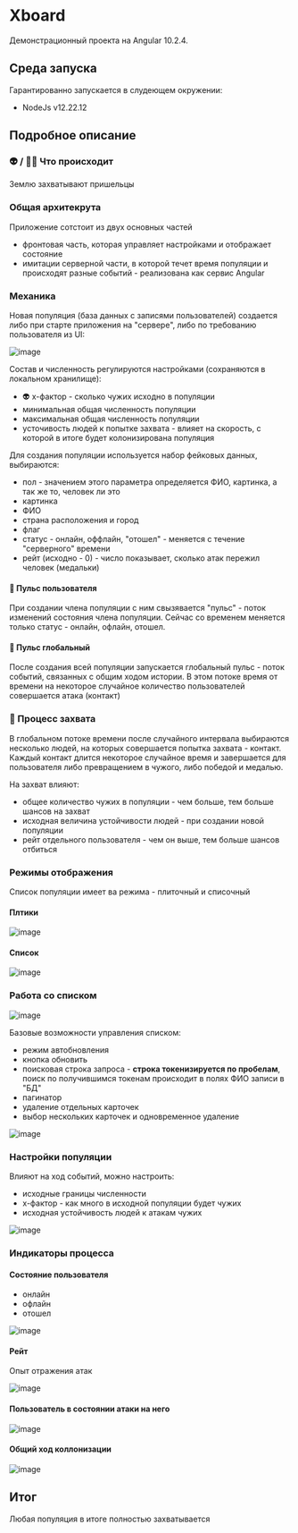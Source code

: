 # Xboard
Демонстрационный проекта на Angular 10.2.4.

## Среда запуска

Гарантированно запускается в слудеющем окружении:

  - NodeJs v12.22.12

## Подробное описание

### 👽 / 👨🏻 Что происходит
Землю захватывают пришельцы

### Общая архитекрута

Приложение сотстоит из двух основных частей
  - фронтовая часть, которая управляет настройками и отображает состояние
  - имитации серверной части, в которой течет время популяции и происходят разные событий - реализована как сервис Angular

### Механика
Новая популяция (база данных с записями пользователей) создается либо при старте приложения на "сервере", либо по требованию пользователя из UI:

![image](https://github.com/alkthegit/xboard/assets/29691155/09d789af-d91d-46a1-ab99-88178fed4c7e)


Состав и численность регулируются настройками (сохраняются в локальном хранилище):
  - 👽 x-фактор - сколько чужих исходно в популяции
  - минимальная общая численность популяции
  - максимальная общая численность популяции
  - усточивость людей к попытке захвата - влияет на скорость, с которой в итоге будет колонизирована популяция

Для создания популяции используется набор фейковых данных, выбираются:
  - пол - значением этого параметра определяется ФИО, картинка, а так же то, человек ли это
  - картинка
  - ФИО
  - страна расположения и город
  - флаг
  - статус - онлайн, оффлайн, "отошел" - меняется с течение "серверного" времени
  - рейт (исходно - 0) - число показывает, сколько атак пережил человек (медальки)

#### 💓 Пульс пользователя
При создании члена популяции с ним свызявается "пульс" - поток изменений состояния члена популяции.
Сейчас со временем меняется только статус - онлайн, офлайн, отошел.

#### 💓 Пульс глобальный 
После создания всей популяции запускается глобальный пульс - поток событий, связанных с общим ходом истории.
В этом потоке время от времени на некоторое случайное количество пользователей совершается атака (контакт)

### 🧠 Процесс захвата
В глобальном потоке времени после случайного интервала выбираются несколько людей, на которых совершается попытка захвата - контакт.
Каждый контакт длится некоторое случайное время и завершается для пользователя либо превращением в чужого, либо победой и медалью.

На захват влияют:
  - общее количество чужих в популяции - чем больше, тем больше шансов на захват
  - исходная величина устойчивости людей - при создании новой популяции
  - рейт отдельного пользователя - чем он выше, тем больше шансов отбиться

### Режимы отображения
Список популяции имеет ва режима - плиточный и списочный

#### Плтики
![image](https://github.com/alkthegit/xboard/assets/29691155/b59a168e-e4d9-4665-bf76-8bbc8c4156a9)

#### Список
![image](https://github.com/alkthegit/xboard/assets/29691155/2ea25b86-f3fd-43ad-8f04-7392eddb1a83)

### Работа со списком
![image](https://github.com/alkthegit/xboard/assets/29691155/a05d41d9-c1e6-4f63-b062-326fcc0580a7)

Базовые возможности управления списком:
  - режим автобновления
  - кнопка обновить
  - поисковая строка запроса - **строка токенизируется по пробелам**, поиск по получившимся токенам происходит в полях ФИО записи в "БД"
  - пагинатор
  - удаление отдельных карточек
  - выбор нескольких карточек и одновременное удаление

![image](https://github.com/alkthegit/xboard/assets/29691155/751def4c-924c-48b7-bc38-1cd1d0b12d61)

### Настройки популяции
Влияют на ход событий, можно настроить:
  - исходные границы численности
  - x-фактор - как много в исходной популяции будет чужих
  - исходная устойчивость людей к атакам чужих

![image](https://github.com/alkthegit/xboard/assets/29691155/745dad89-541e-4fdd-877c-699cb06568a7)

### Индикаторы процесса
#### Состояние пользователя
  - онлайн
  - офлайн
  - отошел
    
![image](https://github.com/alkthegit/xboard/assets/29691155/821bd099-f5ca-4908-bb82-93821062d8df)

#### Рейт
Опыт отражения атак

![image](https://github.com/alkthegit/xboard/assets/29691155/38a0ef53-cbf9-4121-b549-7e38bde7df58)

#### Пользователь в состоянии атаки на него

![image](https://github.com/alkthegit/xboard/assets/29691155/a5ccca3b-bdc9-4abf-8061-59fed4816980)

#### Общий ход коллонизации

![image](https://github.com/alkthegit/xboard/assets/29691155/d6b0c624-2741-4eab-8146-6d80a27d7ec1)

## Итог
Любая популяция в итоге полностью захватывается
